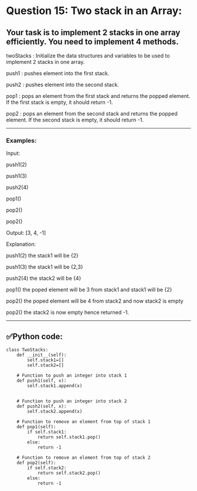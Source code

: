 # Question 15: Two stack in an Array:

## Your task is to implement  2 stacks in one array efficiently. You need to implement 4 methods.

twoStacks : Initialize the data structures and variables to be used to implement  2 stacks in one array.

push1 : pushes element into the first stack.

push2 : pushes element into the second stack.

pop1 : pops an element from the first stack and returns the popped element. If the first stack is empty, it should return -1.

pop2 : pops an element from the second stack and returns the popped element. If the second stack is empty, it should return -1.

---
### Examples:
Input:

push1(2)

push1(3)

push2(4)

pop1()

pop2()

pop2()

Output: [3, 4, -1]

Explanation:

push1(2) the stack1 will be {2}

push1(3) the stack1 will be {2,3}

push2(4) the stack2 will be {4}

pop1()   the poped element will be 3 from stack1 and stack1 will be {2}

pop2()   the poped element will be 4 from stack2 and now stack2 is empty

pop2()   the stack2 is now empty hence returned -1.

---
## ✅Python code:

```
class TwoStacks:
    def __init__(self):
        self.stack1=[]
        self.stack2=[]

    # Function to push an integer into stack 1
    def push1(self, x):
        self.stack1.append(x)
        

    # Function to push an integer into stack 2
    def push2(self, x):
        self.stack2.append(x)

    # Function to remove an element from top of stack 1
    def pop1(self):
        if self.stack1:
            return self.stack1.pop()
        else:
            return -1

    # Function to remove an element from top of stack 2
    def pop2(self):
        if self.stack2:
            return self.stack2.pop()
        else:
            return -1
```
